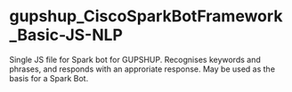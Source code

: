 # gupshup_CiscoSparkBotFramework_Basic-JS-NLP
Single JS file for Spark bot for GUPSHUP. Recognises keywords and phrases, and responds with an approriate response. May be used as the basis for a Spark Bot. 
